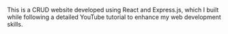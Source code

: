 This is a CRUD website developed using React and Express.js, which I built while following a detailed YouTube tutorial to enhance my web development skills.
